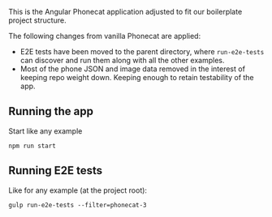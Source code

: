 This is the Angular Phonecat application adjusted to fit our boilerplate project
structure.

The following changes from vanilla Phonecat are applied:

*   E2E tests have been moved to the parent directory, where `run-e2e-tests` can
  discover and run them along with all the other examples.
*   Most of the phone JSON and image data removed in the interest of keeping
  repo weight down. Keeping enough to retain testability of the app.

## Running the app

Start like any example

```shell
npm run start
```

## Running E2E tests

Like for any example (at the project root):

```shell
gulp run-e2e-tests --filter=phonecat-3
```
